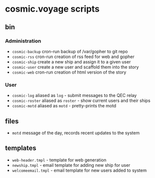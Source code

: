 # cosmic.voyage scripts

## bin

### Administration

- `cosmic-backup` cron-run backup of /var/gopher to git repo
- `cosmic-rss` cron-run creation of rss feed for web and gopher
- `cosmic-ship` create a new ship and assign it to a given user
- `cosmic-user` create a new user and scaffold them into the story
- `cosmic-web` cron-run creation of html version of the story

### User

- `cosmic-log` aliased as `log` - submit messages to the QEC relay
- `cosmic-roster` aliased as `roster` - show current users and their ships
- `cosmic-motd` aliased as `motd` - pretty-prints the motd

## files

- `motd` message of the day, records recent updates to the system

## templates

- `web-header.tmpl` - template for web generation
- `newship.tmpl` - email template for adding new ship for user
- `welcomeemail.tmpl` - email template for new users added to system
